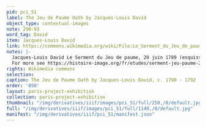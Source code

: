 ```yaml
---
pid: pci_51
label: The Jeu de Paume Oath by Jacques-Louis David
object_type: contextual-images
note: 290-93
word_tag: David
item: Jacques-Louis David
link: https://commons.wikimedia.org/wiki/File:Le_Serment_du_Jeu_de_paume.jpg?uselang=fr
notes: |-
  Jacques-Louis David Le Serment du Jeu de paume, 20 juin 1789 (esquisse) (1791). Versailles.
  For more see https://histoire-image.org/fr/etudes/serment-jeu-paume-20-juin-1789
rights: Wikimedia commons
selection: 
caption: The Jeu de Paume Oath by Jacques-Louis David, c. 1790 - 1792
order: '050'
layout: paris-project-exhibition
collection: paris-project-exhibition
thumbnail: "/img/derivatives/iiif/images/pci_51/full/250,/0/default.jpg"
full: "/img/derivatives/iiif/images/pci_51/full/1140,/0/default.jpg"
manifest: "/img/derivatives/iiif/pci_51/manifest.json"
---
```

